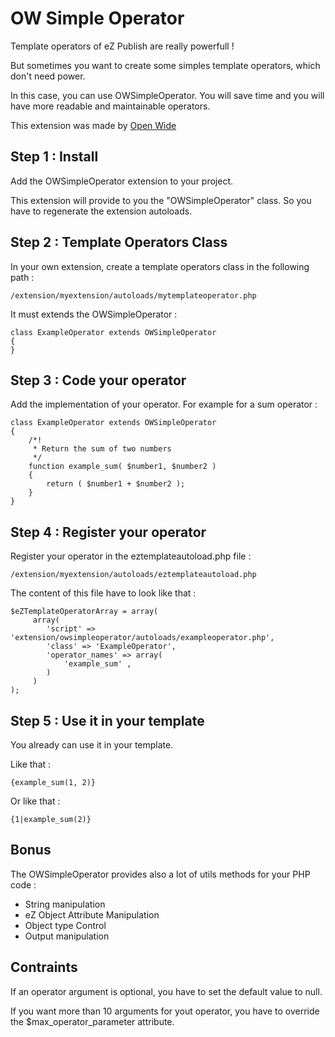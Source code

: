 OW Simple Operator
=====================

Template operators of eZ Publish are really powerfull ! 

But sometimes you want to create some simples template operators, which don't need power.

In this case, you can use OWSimpleOperator. You will save time and you will have more readable and maintainable operators.

This extension was made by [Open Wide](http://openwide.fr)


Step 1 : Install
-------
Add the OWSimpleOperator extension to your project.

This extension will provide to you the "OWSimpleOperator" class.
So you have to regenerate the extension autoloads.


Step 2 : Template Operators Class 
-------
In your own extension, create a template operators class in the following path :

    /extension/myextension/autoloads/mytemplateoperator.php

It must extends the OWSimpleOperator :

    class ExampleOperator extends OWSimpleOperator
    {
    }


Step 3 : Code your operator
-------
Add the implementation of your operator.
For example for a sum operator :

    class ExampleOperator extends OWSimpleOperator
    {
        /*!
         * Return the sum of two numbers
         */
        function example_sum( $number1, $number2 )
        {
            return ( $number1 + $number2 );
        }
    }


Step 4 : Register your operator
-------
Register your operator in the eztemplateautoload.php file :

    /extension/myextension/autoloads/eztemplateautoload.php

The content of this file have to look like that :

    $eZTemplateOperatorArray = array(
         array(
            'script' => 'extension/owsimpleoperator/autoloads/exampleoperator.php',
            'class' => 'ExampleOperator',
            'operator_names' => array(
                'example_sum' ,
            )
         )
    );
    

Step 5 : Use it in your template
-------
You already can use it in your template.

Like that :

    {example_sum(1, 2)}
    
Or like that :

    {1|example_sum(2)}
    
    
Bonus
-------
The OWSimpleOperator provides also a lot of utils methods for your PHP code :

* String manipulation
* eZ Object Attribute Manipulation
* Object type Control
* Output manipulation 


Contraints
-------
If an operator argument is optional, you have to set the default value to null.

If you want more than 10 arguments for yout operator, you have to override the $max_operator_parameter attribute.